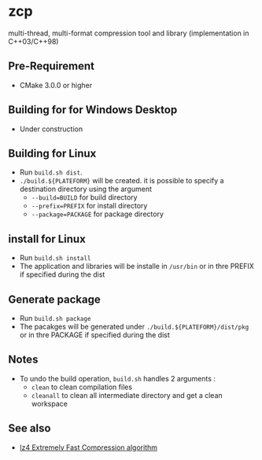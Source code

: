 # zcp

multi-thread, multi-format compression tool and library (implementation in C++03/C++98)


## Pre-Requirement

 - CMake 3.0.0 or higher

## Building for for Windows Desktop

  - Under construction

## Building for Linux

 - Run `build.sh dist`.
 - `./build.${PLATEFORM}` will be created.
   it is possible to specify a destination directory using the argument 
     + `--build=BUILD` for build directory
     + `--prefix=PREFIX` for install directory
     + `--package=PACKAGE` for package directory

## install for Linux

 - Run `build.sh install`
 - The application and libraries will be installe in `/usr/bin` or in thre PREFIX if 
   specified during the dist

## Generate package

 - Run `build.sh package`
 - The pacakges will be generated under `./build.${PLATEFORM}/dist/pkg` or in thre PACKAGE if 
   specified during the dist

## Notes
 - To undo the build operation, `build.sh` handles 2 arguments : 
     + `clean` to clean compilation files
     + `cleanall` to clean all intermediate directory and get a clean workspace
        
## See also

 - [lz4 Extremely Fast Compression algorithm](https://github.com/lz4/lz4)

